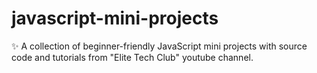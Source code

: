 # javascript-mini-projects
✨ A collection of beginner-friendly JavaScript mini projects with source code and tutorials from "Elite Tech Club" youtube channel.
